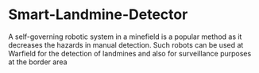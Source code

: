 # Smart-Landmine-Detector
A self-governing robotic system in a minefield is a popular method as it decreases the hazards in manual detection. Such robots can be used at Warfield for the detection of landmines and also for surveillance purposes at the border area
